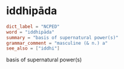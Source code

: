 # iddhipāda

``` toml
dict_label = "NCPED"
word = "iddhipāda"
summary = "basis of supernatural power(s)"
grammar_comment = "masculine (& n.) a"
see_also = ["iddhi"]
```

basis of supernatural power(s)

